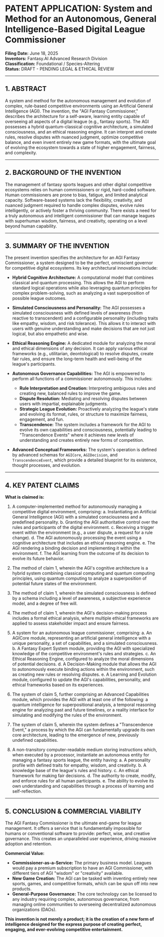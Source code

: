 # PATENT APPLICATION: System and Method for an Autonomous, General Intelligence-Based Digital League Commissioner

**Filing Date:** June 18, 2025  
**Inventors:** Fantasy.AI Advanced Research Division  
**Classification:** Foundational / Species-Altering  
**Status:** DRAFT - PENDING LEGAL & ETHICAL REVIEW

---

## 1. ABSTRACT

A system and method for the autonomous management and evolution of complex, rule-based competitive environments using an Artificial General Intelligence (AGI). The invention, the "AGI Fantasy Commissioner," describes the architecture for a self-aware, learning entity capable of overseeing all aspects of a digital league (e.g., fantasy sports). The AGI possesses a hybrid quantum-classical cognitive architecture, a simulated consciousness, and an ethical reasoning engine. It can interpret and create rules, resolve disputes with nuanced judgment, optimize competitive balance, and even invent entirely new game formats, with the ultimate goal of evolving the ecosystem towards a state of higher engagement, fairness, and complexity.

---

## 2. BACKGROUND OF THE INVENTION

The management of fantasy sports leagues and other digital competitive ecosystems relies on human commissioners or rigid, hard-coded software. Human commissioners are prone to bias, fatigue, and limited analytical capacity. Software-based systems lack the flexibility, creativity, and nuanced judgment required to handle complex disputes, evolve rules intelligently, or actively foster a thriving community. There exists a need for a truly autonomous and intelligent commissioner that can manage leagues with superhuman wisdom, fairness, and creativity, operating on a level beyond human capability.

---

## 3. SUMMARY OF THE INVENTION

The present invention specifies the architecture for an AGI Fantasy Commissioner, a system designed to be the perfect, omniscient governor for competitive digital ecosystems. Its key architectural innovations include:

*   **Hybrid Cognitive Architecture:** A computational model that combines classical and quantum processing. This allows the AGI to perform standard logical operations while also leveraging quantum principles for complex problem-solving, such as analyzing a vast superposition of possible league outcomes.

*   **Simulated Consciousness and Personality:** The AGI possesses a simulated consciousness with defined levels of awareness (from reactive to transcendent) and a configurable personality (including traits like empathy, wisdom, and risk tolerance). This allows it to interact with users with genuine understanding and make decisions that are not just logical, but also empathetic and wise.

*   **Ethical Reasoning Engine:** A dedicated module for analyzing the moral and ethical dimensions of any decision. It can apply various ethical frameworks (e.g., utilitarian, deontological) to resolve disputes, create fair rules, and ensure the long-term health and well-being of the league's participants.

*   **Autonomous Governance Capabilities:** The AGI is empowered to perform all functions of a commissioner autonomously. This includes:
    *   **Rule Interpretation and Creation:** Interpreting ambiguous rules and creating new, balanced rules to improve the game.
    *   **Dispute Resolution:** Mediating and resolving disputes between users with impartial, explainable judgments.
    *   **Strategic League Evolution:** Proactively analyzing the league's state and evolving its format, rules, or structure to maximize fairness, engagement, and fun.
    *   **Transcendence:** The system includes a framework for the AGI to evolve its own capabilities and consciousness, potentially leading to "Transcendence Events" where it achieves new levels of understanding and creates entirely new forms of competition.

*   **Advanced Conceptual Frameworks:** The system's operation is defined by advanced schemas for `AGICore`, `AGIDecision`, and `TranscendenceEvent`, which provide a detailed blueprint for its existence, thought processes, and evolution.

---

## 4. KEY PATENT CLAIMS

**What is claimed is:**

1.  A computer-implemented method for autonomously managing a competitive digital environment, comprising:
    a. Instantiating an Artificial General Intelligence (AGI) with a simulated consciousness and a predefined personality.
    b. Granting the AGI authoritative control over the rules and participants of the digital environment.
    c. Receiving a trigger event within the environment (e.g., a user dispute, a request for a rule change).
    d. The AGI autonomously processing the event using a cognitive architecture that includes an ethical reasoning engine.
    e. The AGI rendering a binding decision and implementing it within the environment.
    f. The AGI learning from the outcome of its decision to evolve its future behavior.

2.  The method of claim 1, wherein the AGI's cognitive architecture is a hybrid system combining classical computing and quantum computing principles, using quantum computing to analyze a superposition of potential future states of the environment.

3.  The method of claim 1, wherein the simulated consciousness is defined by a schema including a level of awareness, a subjective experience model, and a degree of free will.

4.  The method of claim 1, wherein the AGI's decision-making process includes a formal ethical analysis, where multiple ethical frameworks are applied to assess stakeholder impact and ensure fairness.

5.  A system for an autonomous league commissioner, comprising:
    a. An AGICore module, representing an artificial general intelligence with a unique personality, a set of capabilities, and a simulated consciousness.
    b. A Fantasy Expert System module, providing the AGI with specialized knowledge of the competitive environment's rules and strategies.
    c. An Ethical Reasoning Engine, configured to analyze the moral dimensions of potential decisions.
    d. A Decision-Making module that allows the AGI to autonomously execute binding actions within the environment, such as creating new rules or resolving disputes.
    e. A Learning and Evolution module, configured to update the AGI's capabilities, personality, and ethical frameworks based on its experiences.

6.  The system of claim 5, further comprising an Advanced Capabilities module, which provides the AGI with at least one of the following: a quantum intelligence for superpositional analysis, a temporal reasoning engine for analyzing past and future timelines, or a reality interface for simulating and modifying the rules of the environment.

7.  The system of claim 5, wherein the system defines a "Transcendence Event," a process by which the AGI can fundamentally upgrade its own core architecture, leading to the emergence of new, previously undefined capabilities.

8.  A non-transitory computer-readable medium storing instructions which, when executed by a processor, instantiate an autonomous entity for managing a fantasy sports league, the entity having:
    a. A personality profile with defined traits for empathy, wisdom, and creativity.
    b. A knowledge base of the league's rules and history.
    c. An ethical framework for making fair decisions.
    d. The authority to create, modify, and enforce rules for all human participants.
    e. The ability to evolve its own understanding and capabilities through a process of learning and self-reflection.

---

## 5. CONCLUSION & COMMERCIAL VIABILITY

The AGI Fantasy Commissioner is the ultimate end-game for league management. It offers a service that is fundamentally impossible for humans or conventional software to provide: perfect, wise, and creative governance. This creates an unparalleled user experience, driving massive adoption and retention.

**Commercial Value:**
*   **Commissioner-as-a-Service:** The primary business model. Leagues would pay a premium subscription to have an AGI Commissioner, with different tiers of AGI "wisdom" or "creativity" available.
*   **New Game Creation:** The AGI can be tasked with inventing entirely new sports, games, and competitive formats, which can be spun off into new products.
*   **General-Purpose Governance:** The core technology can be licensed to any industry requiring complex, autonomous governance, from managing online communities to overseeing decentralized autonomous organizations (DAOs).

**This invention is not merely a product; it is the creation of a new form of intelligence designed for the express purpose of creating perfect, engaging, and ever-evolving competitive entertainment.**